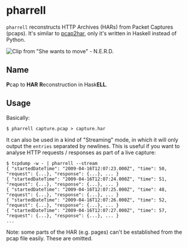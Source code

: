 pharrell
=============

`pharrell` reconstructs HTTP Archives (HARs) from Packet Captures (pcaps). It's similar to [pcap2har](https://github.com/andrewf/pcap2har), only it's written in Haskell instead of Python.

![Clip from "She wants to move" - N.E.R.D.](https://media.giphy.com/media/Utv7SAZvuCZNu/giphy.gif)

Name
-------------

**P**cap to **HAR** **R**econstruction in Hask**ELL**.

Usage
-------------

Basically:

```
$ pharrell capture.pcap > capture.har
```

It can also be used in a kind of "Streaming" mode, in which it will only output the `entries` separated by newlines. This is useful if
you want to analyse HTTP requests / responses as part of a live capture:

```
$ tcpdump -w - | pharrell --stream
{ "startedDateTime": "2009-04-16T12:07:23.000Z", "time": 50, "request": {...}, "response": {...}, ... }
{ "startedDateTime": "2009-04-16T12:07:24.000Z", "time": 51, "request": {...}, "response": {...}, ... }
{ "startedDateTime": "2009-04-16T12:07:25.000Z", "time": 48, "request": {...}, "response": {...}, ... }
{ "startedDateTime": "2009-04-16T12:07:26.000Z", "time": 52, "request": {...}, "response": {...}, ... }
{ "startedDateTime": "2009-04-16T12:07:27.000Z", "time": 57, "request": {...}, "response": {...}, ... }
...
```

Note: some parts of the HAR (e.g. pages) can't be established from the pcap file easily. These are omitted.
